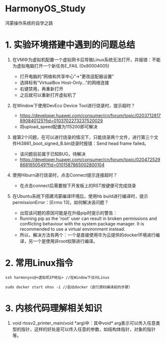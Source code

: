 # HarmonyOS_Study
鸿蒙操作系统的自学之路

# 1. 实验环境搭建中遇到的问题总结
1. 在VM中为虚拟机配置一个虚拟网卡后导致Linux系统无法打开，并报错：不能为虚拟电脑打开一个新任务E_FAIL (0x80004005)
    - 打开电脑的“网络和共享中心”->“更改适配器设置”
    - 选择标有“VirtualBox Host-Only...”的网络连接
    - 右键禁用，再重新打开
    - 之后就可以重新打开虚拟机了

2. 在Window下使用DevEco Device Tool进行烧录时，提示超时？
    - https://developer.huawei.com/consumer/cn/forum/topic/0203712817890840125?fid=0103702273237520029
    - 将upload_speed配置为115200即可解决

3. 接第2个问题，在可以进行烧录的情况下，只能烧录两个文件，进行第三个文件Hi3861_boot_signed_B.bin烧录时报错：Send head frame failed。
    - 该问题目前属于已知BUG，待解决
    - https://developer.huawei.com/consumer/cn/forum/topic/0204725298681650549?fid=0101587865002800104

4. 使用Hiburn进行烧录时，点击Connect提示连接超时？
    - 在点击connect后需要按下开发板上的RST按键便可完成烧录

5. 在Ubuntu系统下搭建鸿蒙编译环境后，使用hb build进行编译时，提示permissionError：[Errno 13]，如何解决该问题？
    - 出现该问题的原因可能是在升级pip时提示的警告：
    - Running pip as the 'root' user can result in broken permissions and conflicting behaviour with the system package manager. It is recommended to use a virtual environment instead.
    - 所以，解决方法有两个：一个是直接使用华为云提供的docker环境进行编译，另一个是使用非root权限进行编译。

# 2. 常用Linux指令

```
ssh harmonyos@<虚拟机IP地址> //在Window下访问Linux

sudo docker start ohos -i //启动docker（进行源码编译前的步骤）
```

# 3. 内核代码理解相关知识
1. void rtosv2_printer_main(void \*arg)中：其中void* arg表示可以传入任意类型的指针，这样的好处是可以传入任意的参数，如结构体指针，对象的指针等。
